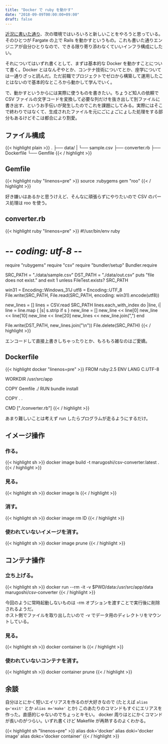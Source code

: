 ```yaml
---
title: "Docker で ruby を動かす"
date: "2018-09-09T00:00:00+09:00"
draft: false
---
```

[近況に書いた通り](/posts/2018-08-13-current-situation/)、次の環境ではいろいろと新しいことをやろうと思っている。そのひとつが Fargate の上で Rails を動かすというもの。これも書いた通りエンジニアが自分ひとりなので、できる限り寄り添わなくていいインフラ構成にしたい。

それについてはいずれ書くとして、まずは基本的な Docker を動かすことについて書く。Docker とはなんぞやとか、コンテナ技術についてとか、座学については一通りざっと読んだ。ただ前職でプロジェクトでゼロから構築して運用したことはないので基本的なところから動かして学んでいく。

で、動かすというからには実際に使うものを書きたい。ちょうど知人の依頼で CSV ファイルの文字コードを変換して必要な列だけを抜き出して別ファイルに書き出す、というお手伝いが発生したのでこれを課題にしてみる。実際にはそこで終わりではなくて、生成されたファイルを元にごにょごにょした処理をする部分もあるけどそこは都合により割愛。

## ファイル構成

{{< highlight plain >}}
.
├── data/
|   └── sample.csv
├── converter.rb
├── Dockerfile
└── Gemfile
{{< / highlight >}}

## Gemfile

{{< highlight ruby "linenos=pre" >}}
source :rubygems
gem "roo"
{{< / highlight >}}

好き嫌いはあるかと思うけえど、そんなに頑張らずにやりたいので CSV のパース処理は roo を使う。

## converter.rb

{{< highlight ruby "linenos=pre" >}}
#!/usr/bin/env ruby
# -*- coding: utf-8 -*-

require "rubygems"
require "csv"
require "bundler/setup"
Bundler.require

SRC_PATH = "./data/sample.csv"
DST_PATH = "./data/out.csv"
puts "file does not exist." and exit 1 unless FileTest.exists? SRC_PATH

win31 = Encoding::Windows_31J
utf8 = Encoding::UTF_8
File.write(SRC_PATH, File.read(SRC_PATH, encoding: win31).encode(utf8))

new_lines = []
lines = CSV.read SRC_PATH
lines.each_with_index do |line, i|
  line = line.map { |s| s.strip if s }
  new_line = []
  new_line << line[0]
  new_line << line[10]
  new_line << line[20]
  new_lines << new_line.join(",")
end

File.write(DST_PATH, new_lines.join("\n"))
File.delete(SRC_PATH)
{{< / highlight >}}

エンコードして直接上書きしちゃったりとか、もろもろ雑なのはご愛嬌。

## Dockerfile

{{< highlight docker "linenos=pre" >}}
FROM ruby:2.5
ENV LANG C.UTF-8

WORKDIR /usr/src/app

COPY Gemfile ./
RUN bundle install

COPY . .

CMD  ["./converter.rb"]
{{< / highlight >}}

あまり難しいことは考えず run したらプログラムが走るようにするだけ。


## イメージ操作

### 作る。

{{< highlight sh >}}
docker image build -t marugoshi/csv-converter:latest .
{{< / highlight >}}

### 見る。

{{< highlight sh >}}
docker image ls
{{< / highlight >}}

### 消す。

{{< highlight sh >}}
docker image rm ID
{{< / highlight >}}

### 使われていないイメージを消す。

{{< highlight sh >}}
docker image prune
{{< / highlight >}}

## コンテナ操作

### 立ち上げる。

{{< highlight sh >}}
docker run --rm -it -v $PWD/data:/usr/src/app/data marugoshi/csv-converter
{{< / highlight >}}

今回のように常時起動しないものは -rm オプションを渡すことで実行後に削除されるようだ。  
ホスト側でファイルを取り出したいので -v でデータ用のディレクトリをマウントしている。

### 見る。
{{< highlight sh >}}
docker container ls
{{< / highlight >}}

### 使われていないコンテナを消す。
{{< highlight sh >}}
docker container prune
{{< / highlight >}}

## 余談

自分はとにかく短いエイリアスを作るのが大好きなので (たとえば `alias q='exit'` とか `alias m='make'` とか) このあたりのコマンドもすぐにエリアスを作った。直感的じゃないのでちょっとキモい。 docker 周りはとにかくコマンドが長いのがつらい。いずれ書くけど Makefile が再熱するのよくわかる。

{{< highlight sh "linenos=pre" >}}
alias dok='docker'
alias doki='docker image'
alias dokc='docker container'
{{< / highlight >}}
